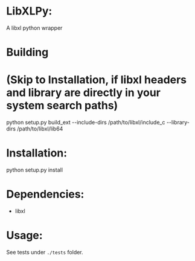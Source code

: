 # LibXLPy:
A libxl python wrapper

# Building
# (Skip to Installation, if libxl headers and library are directly in your system search paths)
python setup.py build_ext --include-dirs /path/to/libxl/include_c --library-dirs /path/to/libxl/lib64

# Installation:
python setup.py install

# Dependencies:
* libxl

# Usage:
See tests under `./tests` folder.
